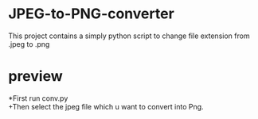 # JPEG-to-PNG-converter
This project contains a simply python script to change file extension from .jpeg to .png

# preview
*First run conv.py  
+Then select the jpeg file which u want to convert into Png.
